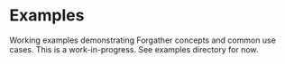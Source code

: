 # Examples

Working examples demonstrating Forgather concepts and common use cases.
This is a work-in-progress. See examples directory for now.